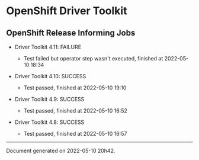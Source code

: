 
OpenShift Driver Toolkit
========================

OpenShift Release Informing Jobs
--------------------------------



* Driver Toolkit 4.11: FAILURE
  - Test failed but operator step wasn't executed, finished at 2022-05-10 18:34








* Driver Toolkit 4.10: SUCCESS
  - Test passed, finished at 2022-05-10 19:10








* Driver Toolkit 4.9: SUCCESS
  - Test passed, finished at 2022-05-10 16:52








* Driver Toolkit 4.8: SUCCESS
  - Test passed, finished at 2022-05-10 16:57






---
Document generated on 2022-05-10 20h42.
